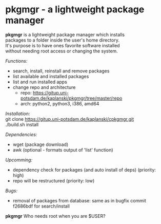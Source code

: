 # pkgmgr - a lightweight package manager

**pkgmgr** is a lightweight package manager which installs  
packages to a folder inside the user's home directory.  
It's purpose is to have ones favorite software installed  
without needing root access or changing the system.  

*Functions:*  
- search, install, reinstall and remove packages  
- list available and installed packages  
- list and run installed apps  
- change repo and architecture  
  - repo: https://gitup.uni-potsdam.de/kaplanski/pkgmgr/tree/master/repo  
  - arch: python2, python3, i386, amd64  

*Installation:*  
git clone https://gitup.uni-potsdam.de/kaplanski/cpkgmgr.git  
./build.sh install  
  
*Dependencies:*  
- wget (package download)  
- awk (optional - formats output of 'list' function)  
  
*Upcomming:*  
- dependency check for packages (and auto install of deps) (priority: high)  
- repo will be restructured (priority: low)  
  
*Bugs:*  
- removal of packages from database: same as in bugfix commit f2686bdf for search/install  
  
**pkgmgr** Who needs root when you are $USER?
